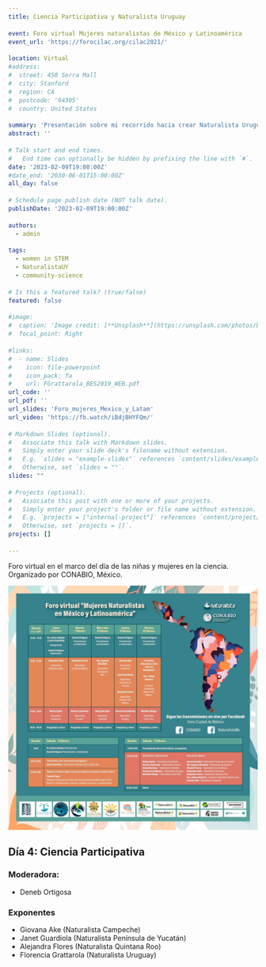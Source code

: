 ```yaml
---
title: Ciencia Participativa y Naturalista Uruguay

event: Foro virtual Mujeres naturalistas de México y Latinoamérica
event_url: 'https://forocilac.org/cilac2021/'

location: Virtual
#address:
#  street: 450 Serra Mall
#  city: Stanford
#  region: CA
#  postcode: '94305'
#  country: United States

summary: 'Presentación sobre mi recorrido hacia crear Naturalista Uruguay, los Eventos de Ciencia Comunitaria con NaturalistaUY, y un cierre sobre mujeres, naturalistas e investigadoras que me inspiraron'
abstract: ''

# Talk start and end times.
#   End time can optionally be hidden by prefixing the line with `#`.
date: '2023-02-09T19:00:00Z'
#date_end: '2030-06-01T15:00:00Z'
all_day: false

# Schedule page publish date (NOT talk date).
publishDate: '2023-02-09T19:00:00Z'

authors:
  - admin

tags:
  - women in STEM
  - NaturalistaUY
  - community-science

# Is this a featured talk? (true/false)
featured: false

#image:
#  caption: 'Image credit: [**Unsplash**](https://unsplash.com/photos/bzdhc5b3Bxs)'
#  focal_point: Right

#links:
#  - name: Slides
#    icon: file-powerpoint
#    icon_pack: fa
#    url: FGrattarola_BES2019_WEB.pdf
url_code: ''
url_pdf: ''
url_slides: 'Foro_mujeres_Mexico_y_Latam'
url_video: 'https://fb.watch/iBdjBHYFQm/'

# Markdown Slides (optional).
#   Associate this talk with Markdown slides.
#   Simply enter your slide deck's filename without extension.
#   E.g. `slides = "example-slides"` references `content/slides/example-slides.md`.
#   Otherwise, set `slides = ""`.
slides: ""

# Projects (optional).
#   Associate this post with one or more of your projects.
#   Simply enter your project's folder or file name without extension.
#   E.g. `projects = ["internal-project"]` references `content/project/deep-learning/index.md`.
#   Otherwise, set `projects = []`.
projects: []

---
```


Foro virtual en el marco del día de las niñas y mujeres en la ciencia. Organizado por CONABIO, México.

![](foro_semana.jpg)

## Día 4: Ciencia Participativa

### Moderadora:
- Deneb Ortigosa

### Exponentes
- Giovana Ake (Naturalista Campeche)
- Janet Guardiola (Naturalista Península de Yucatán)
- Alejandra Flores (Naturalista Quintana Roo)
- Florencia Grattarola (Naturalista Uruguay)
